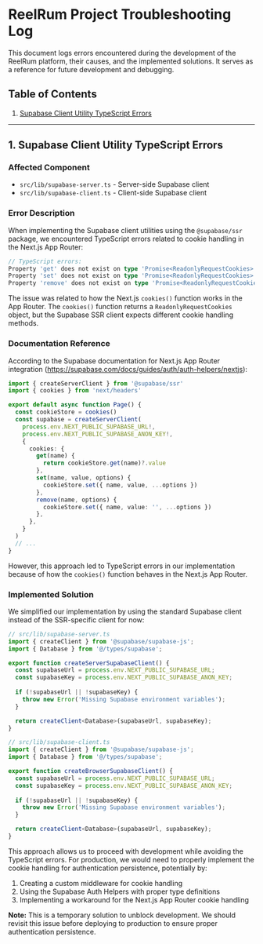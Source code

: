 # ReelRum Project Troubleshooting Log

This document logs errors encountered during the development of the ReelRum platform, their causes, and the implemented solutions. It serves as a reference for future development and debugging.

## Table of Contents

1. [Supabase Client Utility TypeScript Errors](#1-supabase-client-utility-typescript-errors)

---

## 1. Supabase Client Utility TypeScript Errors

### Affected Component
- `src/lib/supabase-server.ts` - Server-side Supabase client
- `src/lib/supabase-client.ts` - Client-side Supabase client

### Error Description
When implementing the Supabase client utilities using the `@supabase/ssr` package, we encountered TypeScript errors related to cookie handling in the Next.js App Router:

```typescript
// TypeScript errors:
Property 'get' does not exist on type 'Promise<ReadonlyRequestCookies>'.
Property 'set' does not exist on type 'Promise<ReadonlyRequestCookies>'.
Property 'remove' does not exist on type 'Promise<ReadonlyRequestCookies>'.
```

The issue was related to how the Next.js `cookies()` function works in the App Router. The `cookies()` function returns a `ReadonlyRequestCookies` object, but the Supabase SSR client expects different cookie handling methods.

### Documentation Reference
According to the Supabase documentation for Next.js App Router integration (https://supabase.com/docs/guides/auth/auth-helpers/nextjs):

```typescript
import { createServerClient } from '@supabase/ssr'
import { cookies } from 'next/headers'

export default async function Page() {
  const cookieStore = cookies()
  const supabase = createServerClient(
    process.env.NEXT_PUBLIC_SUPABASE_URL!,
    process.env.NEXT_PUBLIC_SUPABASE_ANON_KEY!,
    {
      cookies: {
        get(name) {
          return cookieStore.get(name)?.value
        },
        set(name, value, options) {
          cookieStore.set({ name, value, ...options })
        },
        remove(name, options) {
          cookieStore.set({ name, value: '', ...options })
        },
      },
    }
  )
  // ...
}
```

However, this approach led to TypeScript errors in our implementation because of how the `cookies()` function behaves in the Next.js App Router.

### Implemented Solution
We simplified our implementation by using the standard Supabase client instead of the SSR-specific client for now:

```typescript
// src/lib/supabase-server.ts
import { createClient } from '@supabase/supabase-js';
import { Database } from '@/types/supabase';

export function createServerSupabaseClient() {
  const supabaseUrl = process.env.NEXT_PUBLIC_SUPABASE_URL;
  const supabaseKey = process.env.NEXT_PUBLIC_SUPABASE_ANON_KEY;
  
  if (!supabaseUrl || !supabaseKey) {
    throw new Error('Missing Supabase environment variables');
  }

  return createClient<Database>(supabaseUrl, supabaseKey);
}
```

```typescript
// src/lib/supabase-client.ts
import { createClient } from '@supabase/supabase-js';
import { Database } from '@/types/supabase';

export function createBrowserSupabaseClient() {
  const supabaseUrl = process.env.NEXT_PUBLIC_SUPABASE_URL;
  const supabaseKey = process.env.NEXT_PUBLIC_SUPABASE_ANON_KEY;
  
  if (!supabaseUrl || !supabaseKey) {
    throw new Error('Missing Supabase environment variables');
  }

  return createClient<Database>(supabaseUrl, supabaseKey);
}
```

This approach allows us to proceed with development while avoiding the TypeScript errors. For production, we would need to properly implement the cookie handling for authentication persistence, potentially by:

1. Creating a custom middleware for cookie handling
2. Using the Supabase Auth Helpers with proper type definitions
3. Implementing a workaround for the Next.js App Router cookie handling

**Note:** This is a temporary solution to unblock development. We should revisit this issue before deploying to production to ensure proper authentication persistence.
